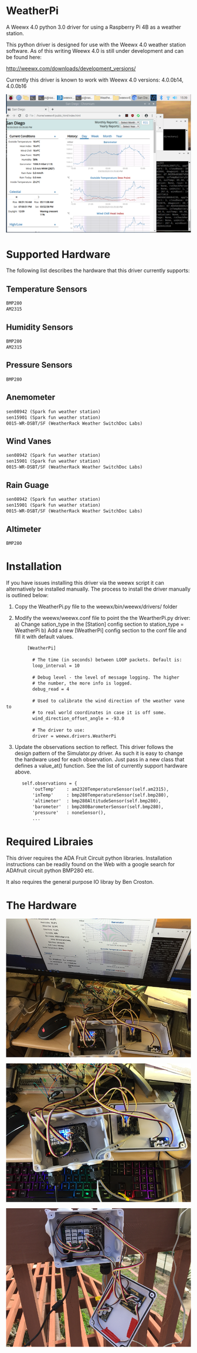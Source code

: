 # WeatherPi
A Weewx 4.0 python 3.0 driver for using a Raspberry Pi 4B as a weather station.

This python driver is designed for use with the Weewx 4.0 weather station software.
As of this writing Weewx 4.0 is still under development and can be found here:

http://weewx.com/downloads/development_versions/

Currently this driver is known to work with Weewx 4.0 versions:
4.0.0b14, 4.0.0b16

![WeatherPi](media/Screen.png)

# Supported Hardware
The following list describes the hardware that this driver currently supports:

## Temperature Sensors
```
BMP280
AM2315
```

## Humidity Sensors
```
BMP280
AM2315
```

## Pressure Sensors
```
BMP280
```

## Anemometer
```
sen08942 (Spark fun weather station)
sen15901 (Spark fun weather station)
0015-WR-DSBT/SF (WeatherRack Weather SwitchDoc Labs) 
```

## Wind Vanes
```
sen08942 (Spark fun weather station)
sen15901 (Spark fun weather station)
0015-WR-DSBT/SF (WeatherRack Weather SwitchDoc Labs) 
```

## Rain Guage
```
sen08942 (Spark fun weather station)
sen15901 (Spark fun weather station)
0015-WR-DSBT/SF (WeatherRack Weather SwitchDoc Labs) 
```

## Altimeter
```
BMP280
```

# Installation

If you have issues installing this driver via the weewx script it can alternatively be installed manually.  The process to install the driver manually is outlined below:

1) Copy the WeatherPi.py file to the weewx/bin/weewx/drivers/ folder

2) Modify the weewx/weewx.conf file to point the the WeartherPi.py driver:
    a) Change sation_type in the [Station] config section to station_type = WeatherPi
    b) Add a new [WeatherPi] config section to the conf file and fill it with default values.
```
        [WeatherPi]

          # The time (in seconds) between LOOP packets. Default is:
          loop_interval = 10

          # Debug level - the level of message logging. The higher
          # the number, the more info is logged.
          debug_read = 4

          # Used to calibrate the wind direction of the weather vane to
          # to real world coordinates in case it is off some.
          wind_direction_offset_angle = -93.0

          # The driver to use:
          driver = weewx.drivers.WeatherPi
```
          
3) Update the observations section to reflect.  This driver follows the design pattern of the Simulator.py driver.  As such it is easy to change the hardware used for each observation.  Just pass in a new class that defines a value_at() function. See the list of currently support hardware above.
```
      self.observations = {
          'outTemp'    : am2320TemperatureSensor(self.am2315),
          'inTemp'     : bmp280TemperatureSensor(self.bmp280),
          'altimeter'  : bmp280AltitudeSensor(self.bmp280),
          'barometer'  : bmp280BarometerSensor(self.bmp280),
          'pressure'   : noneSensor(),
          ...
```

# Required Libraies

This driver requires the ADA Fruit Circuit python libraries.  Installation instructions can be readily found on the Web with a google search for ADAfruit circuit python BMP280 etc.

It also requires the general purpose IO libray by Ben Croston.

# The Hardware

![WeatherPi](media/IMG_7013.png)

![WeatherPi](media/IMG_7015.png)

![WeatherPi](media/IMG_7017.png)
